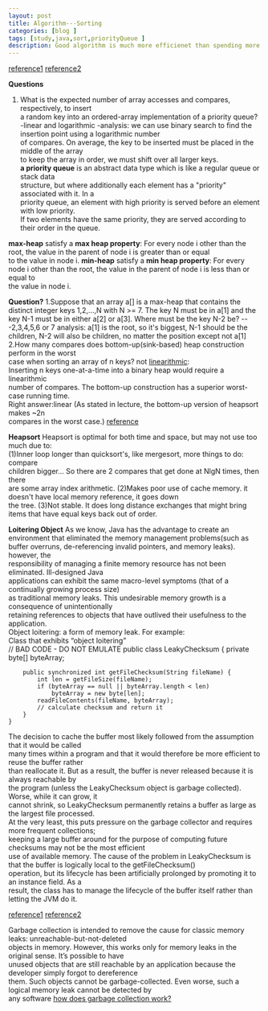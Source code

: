 ```yaml
---
layout: post
title: Algorithm---Sorting
categories: [blog ]
tags: [study,java,sort,priorityQueue ]
description: Good algorithm is much more efficienet than spending more money and time
---  
```


[reference1](http://www.cs.dartmouth.edu/~gevorg/cs10/notes.php?num=14 "reference1")
[reference2](http://algs4.cs.princeton.edu/24pq/)

**Questions**
1. What is the expected number of array accesses and compares, respectively, to insert  
a random key into an ordered-array implementation of a priority queue?  
-linear and logarithmic 
-analysis: we can use binary search to find the insertion point using a logarithmic number   
of compares. On average, the key to be inserted must be placed in the middle of the array   
to keep the array in order, we must shift over all larger keys.  
**a priority queue** is an abstract data type which is like a regular queue or stack data   
structure, but where additionally each element has a "priority" associated with it. In a  
priority queue, an element with high priority is served before an element with low priority.  
If two elements have the same priority, they are served according to their order in the queue.  

**max-heap** satisfy a **max heap property**:
For every node i other than the root, the value in the parent of node i is greater than or equal  
to the value in node i.
**min-heap** satisfy a **min heap property**:
For every node i other than the root, the value in the parent of node i is less than or equal to  
the value in node i.

**Question?**
1.Suppose that an array a[] is a max-heap that contains the distinct integer keys 1,2,...,N with
N >= 7. The key N must be in a[1] and the key N-1 must be in either a[2] or a[3]. Where must be
the key N-2 be?
---2,3,4,5,6 or 7
analysis: a[1] is the root, so it's biggest, N-1 should be the children, N-2 will also be children,
no matter the position except not a[1]  
2.How many compares does bottom-up(sink-based) heap construction perform in the worst  
case when sorting an array of n keys?
not [linearithmic](https://en.wikipedia.org/wiki/Time_complexity#Linearithmic_time):  
Inserting n keys one-at-a-time into a binary heap would require a linearithmic  
number of compares. The bottom-up construction has a superior worst-case running time.  
Right answer:linear (As stated in lecture, the bottom-up version of heapsort makes ~2n  
compares in the worst case.)  [reference](http://algs4.cs.princeton.edu/24pq/index.php#Ex2.4.20)

**Heapsort**
Heapsort is optimal for both time and space, but may not use too much due to:     
(1)Inner loop longer than quicksort's, like mergesort, more things to do: compare  
children bigger... So there are 2 compares that get done at NlgN times, then there   
are some array index arithmetic.
(2)Makes poor use of cache memory. it doesn't have local memory reference, it goes down  
the tree.
(3)Not stable. It does long distance exchanges that might bring items that have equal keys
back out of order.

**Loitering Object**
As we know, Java has the advantage to create an environment that eliminated the memory management
problems(such as buffer overruns, de-referencing invalid pointers, and memory leaks). however, the  
responsibility of managing a finite memory resource has not been eliminated. Ill-designed Java  
applications can exhibit the same macro-level symptoms (that of a continually growing process size)  
as traditional memory leaks. This undesirable memory growth is a consequence of unintentionally  
retaining references to objects that have outlived their usefulness to the application.    
Object loitering: a form of memory leak. 
For example:    
Class that exhibits “object loitering”   
    // BAD CODE - DO NOT EMULATE
    public class LeakyChecksum {
        private byte[] byteArray;
        
        public synchronized int getFileChecksum(String fileName) {
            int len = getFileSize(fileName);
            if (byteArray == null || byteArray.length < len)
                byteArray = new byte[len];
            readFileContents(fileName, byteArray);
            // calculate checksum and return it
        }
    }
The decision to cache the buffer most likely followed from the assumption that it would be called  
many times within a program and that it would therefore be more efficient to reuse the buffer rather  
than reallocate it. But as a result, the buffer is never released because it is always reachable by  
the program (unless the LeakyChecksum object is garbage collected). Worse, while it can grow, it   
cannot shrink, so LeakyChecksum permanently retains a buffer as large as the largest file processed.  
At the very least, this puts pressure on the garbage collector and requires more frequent collections;  
keeping a large buffer around for the purpose of computing future checksums may not be the most efficient  
use of available memory.
The cause of the problem in LeakyChecksum is that the buffer is logically local to the getFileChecksum()  
operation, but its lifecycle has been artificially prolonged by promoting it to an instance field. As a   
result, the class has to manage the lifecycle of the buffer itself rather than letting the JVM do it.

[reference1](http://www.ibm.com/developerworks/library/j-jtp01246/ "reference1")
[reference2](https://adtmag.com/articles/2001/02/05/loitering-objects-and-java-framework-design.aspx)

Garbage collection is intended to remove the cause for classic memory leaks: unreachable-but-not-deleted   
objects in memory. However, this works only for memory leaks in the original sense. It’s possible to have  
unused objects that are still reachable by an application because the developer simply forgot to dereference  
them. Such objects cannot be garbage-collected. Even worse, such a logical memory leak cannot be detected by  
any software
[how does garbage collection work?](https://www.dynatrace.com/resources/ebooks/javabook/how-garbage-collection-works/)

